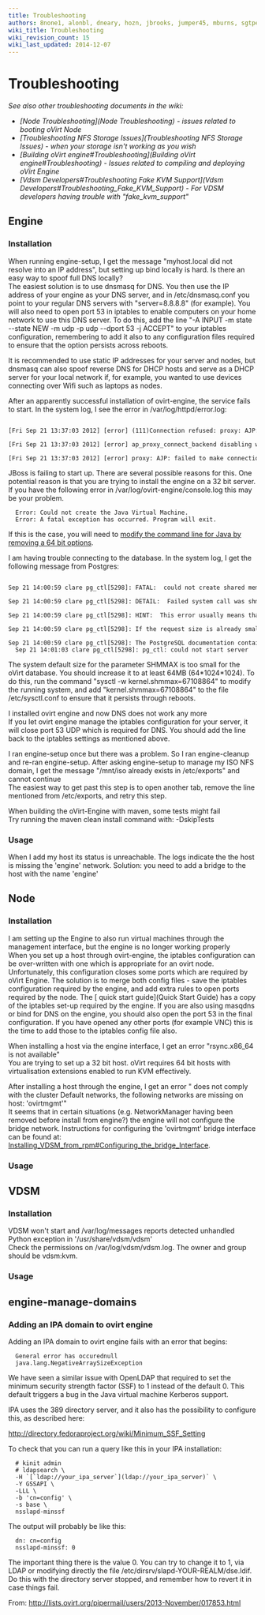 ```yaml
---
title: Troubleshooting
authors: 8none1, alonbl, dneary, hozn, jbrooks, jumper45, mburns, sgtpepper, tscofield
wiki_title: Troubleshooting
wiki_revision_count: 15
wiki_last_updated: 2014-12-07
---
```


# Troubleshooting

*See also other troubleshooting documents in the wiki:*

*   *[Node Troubleshooting](Node Troubleshooting) - issues related to booting oVirt Node*
*   *[Troubleshooting NFS Storage Issues](Troubleshooting NFS Storage Issues) - when your storage isn't working as you wish*
*   *[Building oVirt engine#Troubleshooting](Building oVirt engine#Troubleshooting) - Issues related to compiling and deploying oVirt Engine*
*   *[Vdsm Developers#Troubleshooting Fake KVM Support](Vdsm Developers#Troubleshooting_Fake_KVM_Support) - For VDSM developers having trouble with "fake_kvm_support"*

## Engine

### Installation

When running engine-setup, I get the message "myhost.local did not resolve into an IP address", but setting up bind locally is hard. Is there an easy way to spoof full DNS locally?  
The easiest solution is to use dnsmasq for DNS. You then use the IP address of your engine as your DNS server, and in /etc/dnsmasq.conf you point to your regular DNS servers with "server=8.8.8.8" (for example). You will also need to open port 53 in iptables to enable computers on your home network to use this DNS server. To do this, add the line "-A INPUT -m state --state NEW -m udp -p udp --dport 53 -j ACCEPT" to your iptables configuration, remembering to add it also to any configuration files required to ensure that the option persists across reboots.

It is recommended to use static IP addresses for your server and nodes, but dnsmasq can also spoof reverse DNS for DHCP hosts and serve as a DHCP server for your local network if, for example, you wanted to use devices connecting over Wifi such as laptops as nodes.

<!-- -->

After an apparently successful installation of ovirt-engine, the service fails to start. In the system log, I see the error in /var/log/httpd/error.log:  

      [Fri Sep 21 13:37:03 2012] [error] (111)Connection refused: proxy: AJP: attempt to connect to 127.0.0.1:8009 (localhost) failed
      [Fri Sep 21 13:37:03 2012] [error] ap_proxy_connect_backend disabling worker for (localhost)
      [Fri Sep 21 13:37:03 2012] [error] proxy: AJP: failed to make connection to backend: localhost}}}

JBoss is failing to start up. There are several possible reasons for this. One potential reason is that you are trying to install the engine on a 32 bit server. If you have the following error in /var/log/ovirt-engine/console.log this may be your problem.

      Error: Could not create the Java Virtual Machine.
      Error: A fatal exception has occurred. Program will exit.

If this is the case, you will need to [modify the command line for Java by removing a 64 bit options](https://bugzilla.redhat.com/show_bug.cgi?id=852037).

<!-- -->

I am having trouble connecting to the database. In the system log, I get the following message from Postgres:  

      Sep 21 14:00:59 clare pg_ctl[5298]: FATAL:  could not create shared memory segment: Invalid argument
      Sep 21 14:00:59 clare pg_ctl[5298]: DETAIL:  Failed system call was shmget(key=5432001, size=36519936, 03600).
      Sep 21 14:00:59 clare pg_ctl[5298]: HINT:  This error usually means that PostgreSQL's request for a shared memory segment exceeded your kernel's SHMMAX parameter.  You can either reduce the request size or reconfigure the kernel with larger SHMMAX.  To reduce the request size (currently 36519936 bytes), reduce PostgreSQL's shared memory usage, perhaps by reducing shared_buffers or max_connections.
      Sep 21 14:00:59 clare pg_ctl[5298]: If the request size is already small, it's possible that it is less than your kernel's SHMMIN parameter, in which case raising the request size or reconfiguring SHMMIN is called for.
      Sep 21 14:00:59 clare pg_ctl[5298]: The PostgreSQL documentation contains more information about shared memory configuration.
      Sep 21 14:01:03 clare pg_ctl[5298]: pg_ctl: could not start server 

The system default size for the parameter SHMMAX is too small for the oVirt database. You should increase it to at least 64MB (64\*1024\*1024). To do this, run the command "sysctl -w kernel.shmmax=67108864" to modify the running system, and add "kernel.shmmax=67108864" to the file /etc/sysctl.conf to ensure that it persists through reboots.

<!-- -->

I installed ovirt engine and now DNS does not work any more  
If you let ovirt engine manage the iptables configuration for your server, it will close port 53 UDP which is required for DNS. You should add the line back to the iptables settings as mentioned above.

<!-- -->

I ran engine-setup once but there was a problem. So I ran engine-cleanup and re-ran engine-setup. After asking engine-setup to manage my ISO NFS domain, I get the message "/mnt/iso already exists in /etc/exports" and cannot continue  
The easiest way to get past this step is to open another tab, remove the line mentioned from /etc/exports, and retry this step.

<!-- -->

When building the oVirt-Engine with maven, some tests might fail  
Try running the maven clean install command with: -DskipTests

### Usage

When I add my host its status is unreachable. The logs indicate the the host is missing the 'engine' network.
Solution: you need to add a bridge to the host with the name 'engine'

## Node

### Installation

I am setting up the Engine to also run virtual machines through the management interface, but the engine is no longer working properly  
When you set up a host through ovirt-engine, the iptables configuration can be over-written with one which is appropriate for an ovirt node. Unfortunately, this configuration closes some ports which are required by oVirt Engine. The solution is to merge both config files - save the iptables configuration required by the engine, and add extra rules to open ports required by the node. The [ quick start guide](Quick Start Guide) has a copy of the iptables set-up required by the engine. If you are also using masqdns or bind for DNS on the engine, you should also open the port 53 in the final configuration. If you have opened any other ports (for example VNC) this is the time to add those to the iptables config file also.

<!-- -->

When installing a host via the engine interface, I get an error "rsync.x86_64 is not available"  
You are trying to set up a 32 bit host. oVirt requires 64 bit hosts with virtualisation extensions enabled to run KVM effectively.

<!-- -->

After installing a host through the engine, I get an error "<name> does not comply with the cluster Default networks, the following networks are missing on host: 'ovirtmgmt'"  
It seems that in certain situations (e.g. NetworkManager having been removed before install from engine?) the engine will not configure the bridge network. Instructions for configuring the 'ovirtmgmt' bridge interface can be found at: [Installing_VDSM_from_rpm#Configuring_the_bridge_Interface](Installing_VDSM_from_rpm#Configuring_the_bridge_Interface).

### Usage

## VDSM

### Installation

VDSM won't start and /var/log/messages reports detected unhandled Python exception in '/usr/share/vdsm/vdsm'  
Check the permissions on /var/log/vdsm/vdsm.log. The owner and group should be vdsm:kvm.

### Usage

## engine-manage-domains

### Adding an IPA domain to ovirt engine

Adding an IPA domain to ovirt engine fails with an error that begins:

      General error has occurednull
      java.lang.NegativeArraySizeException

We have seen a similar issue with OpenLDAP that required to set the minimum security strength factor (SSF) to 1 instead of the default 0. This default triggers a bug in the Java virtual machine Kerberos support.

IPA uses the 389 directory server, and it also has the possibility to configure this, as described here:

<http://directory.fedoraproject.org/wiki/Minimum_SSF_Setting>

To check that you can run a query like this in your IPA installation:

      # kinit admin
      # ldapsearch \
      -H `[`ldap://your_ipa_server`](ldap://your_ipa_server)` \
      -Y GSSAPI \
      -LLL \
      -b 'cn=config' \
      -s base \
      nsslapd-minssf

The output will probably be like this:

      dn: cn=config
      nsslapd-minssf: 0

The important thing there is the value 0. You can try to change it to 1, via LDAP or modifying directly the file /etc/dirsrv/slapd-YOUR-REALM/dse.ldif. Do this with the directory server stopped, and remember how to revert it in case things fail.

From: <http://lists.ovirt.org/pipermail/users/2013-November/017853.html>
